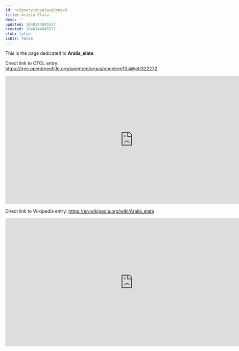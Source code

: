 ```yaml
---
id: ns3poeryimoyg1acg8zugv0
title: Aralia Elata
desc: ''
updated: 1648144045527
created: 1648144045527
stub: false
isDir: false
---
```

This is the page dedicated to **Aralia_elata**


Direct link to OTOL entry: https://tree.opentreeoflife.org/opentree/argus/opentree13.4@ott322272



<html>
    <body>
    <iframe src="https://tree.opentreeoflife.org/opentree/argus/opentree13.4@ott322272"
    width="800" height="400" frameborder="0" allowfullscreen> </iframe>
    </body>
</html>
    


Direct link to Wikipedia entry: https://en.wikipedia.org/wiki/Aralia_elata



<html>
    <body>
    <iframe src="https://en.wikipedia.org/wiki/Aralia_elata"
    width="800" height="400" frameborder="0" allowfullscreen> </iframe>
    </body>
</html>
    
